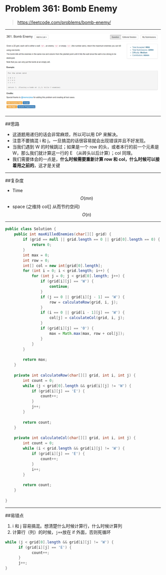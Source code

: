 # Problem 361: Bomb Enemy


> https://leetcode.com/problems/bomb-enemy/

----------
![](361.png)


--------
##思路
* 这道题用递归的话会非常麻烦，所以可以用 DP 来解决。
* 注意不要搞混 i 和 j，一旦搞混的话很容易就会出现错误并且不好发现。
* 当我们遇到 W 的时候跳过；如果是一个 row 的头，或者本行的前一个元素是 W，那么我们就计算这一行的 E （从砖头以后计算）；col 同理。
* 我们需要体会的一点是，**什么时候需要重新计算 row 和 col，什么时候可以接着用之前的**，这才是关键

----------
##复杂度
* Time  
$$O(mn)$$
* space  (之维持 col[] 从而节约空间)
$$O(n)$$
-------
```java
public class Solution {
    public int maxKilledEnemies(char[][] grid) {
        if (grid == null || grid.length == 0 || grid[0].length == 0) {
            return 0;
        }
        int max = 0;
        int row = 0;
        int[] col = new int[grid[0].length];
        for (int i = 0; i < grid.length; i++) {
            for (int j = 0; j < grid[0].length; j++) {
                if (grid[i][j] == 'W') {
                    continue;
                }
                if (j == 0 || grid[i][j - 1] == 'W') {
                    row = calculateRow(grid, i, j);
                }
                if (i == 0 || grid[i - 1][j] == 'W') {
                    col[j] = calculateCol(grid, i, j);
                }
                if (grid[i][j] == '0') {
                    max = Math.max(max, row + col[j]);
                }
            }
        }
        
        return max;
    }
    
    private int calculateRow(char[][] grid, int i, int j) {
        int count = 0;
        while (j < grid[0].length && grid[i][j] != 'W') {
            if (grid[i][j] == 'E') {
                count++;
            }
            j++;
        }
        
        return count;
    }
    
    private int calculateCol(char[][] grid, int i, int j) {
        int count = 0;
        while (i < grid.length && grid[i][j] != 'W') {
            if (grid[i][j] == 'E') {
                count++;
            }
            i++;
        }
        
        return count;
    }
    
}
```
-----------
##易错点
1. i 和 j 容易搞混。想清楚什么时候计算行，什么时候计算列
2. 计算行（列）的时候，```j++```放在 if 外面，否则死循环
```java
while (j < grid[0].length && grid[i][j] != 'W') {
      if (grid[i][j] == 'E') {
            count++;
      }
      j++;
}
```

























